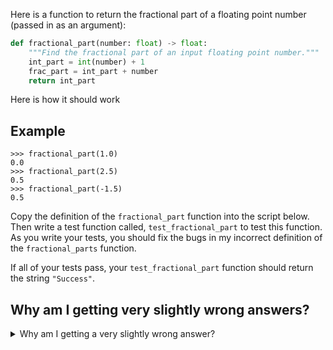 Here is a function to return the fractional part of a floating point number (passed in as an
argument):

```python
def fractional_part(number: float) -> float:
    """Find the fractional part of an input floating point number."""
    int_part = int(number) + 1
    frac_part = int_part + number
    return int_part
```

Here is how it should work

## Example

```console?lang=python&prompt=>>>
>>> fractional_part(1.0)
0.0
>>> fractional_part(2.5)
0.5
>>> fractional_part(-1.5)
0.5
```


Copy the definition of the `fractional_part` function into the script below. Then write a test function
called, `test_fractional_part` to test this function. As you write your tests, you should fix the bugs
in my incorrect definition of the `fractional_parts` function.

If all of your tests pass, your `test_fractional_part` function should return the string `"Success"`.

## Why am I getting very slightly wrong answers?
<details>
  <summary>Why am I getting a very slightly wrong answer?</summary>
  Decimal fractional (a.k.a. floating point) numbers are represented in binary by the computer. Also,
  the computer doesn't have infinite space to store numbers so some numbers that need more that the
  finite precision that the computer can represent. In your test, you can check if the result is
  "close enough" (within some small number) to the result you expected like this:
  
  <code>
    <span class="k">assert</span> <span class="nf">abs</span><span class="p">(</span><span class="nf">expected</span> <span class="o">-</span> <span class="nf">result</span><span class="p">)</span> <span class="o">&lt;</span> <span class="mi">0.0001</span>
  </code>
</details>
